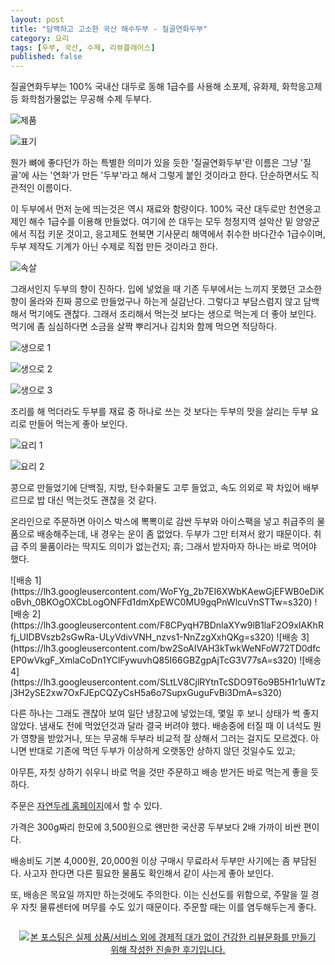```yaml
---
layout: post
title: "담백하고 고소한 국산 해수두부 - 질골연화두부"
category: 요리
tags: [두부, 국산, 수제, 리뷰플레이스]
published: false
---
```


질골연화두부는
100% 국내산 대두로
동해 1급수를 사용해
소포제, 유화제, 화학응고제 등 화학첨가물없는
무공해 수제 두부다.

![제품](https://lh3.googleusercontent.com/nQP7rkpbjeTfN-H_lxVQLRFeT38GGkciqdKNC_jtjvhoxi3M9UhTEpyUInT5IsH7-5NVUiF61nEsHg=s560)

![표기](https://lh3.googleusercontent.com/vhMRnyLP6kgblnx6ZEyLMe72wcxdTltxCRx8dsEZUBPvgx6XWtQPYwtErrbaylY7RaA6X9hDfaiGiw=s560)

뭔가 뼈에 좋다던가 하는 특별한 의미가 있을 듯한 '질골연화두부'란 이름은
그냥 '질골'에 사는 '연화'가 만든 '두부'라고 해서 그렇게 붙인 것이라고 한다.
단순하면서도 직관적인 이름이다.

이 두부에서 먼저 눈에 띄는것은 역시 재료와 함량이다.
100% 국산 대두로만 천연응고제인 해수 1급수를 이용해 만들었다.
여기에 쓴 대두는 모두 청정지역 설악산 밑 양양군에서 직접 키운 것이고,
응고제도 현북면 기사문리 해역에서 취수한 바다간수 1급수이며,
두부 제작도 기계가 아닌 수제로 직접 만든 것이라고 한다.

![속살](https://lh3.googleusercontent.com/e975F2pYYoo-bsS42dK8-qY5GX4yGRTr9OrStDdI9Hy0wVp2QFEx1ZRJwcw3YBiMPEIuzK83lprFnA=s560)

그래서인지 두부의 향이 진하다.
입에 넣었을 때 기존 두부에서는 느끼지 못했던 고소한 향이 올라와
진짜 콩으로 만들었구나 하는게 실감난다.
그렇다고 부담스럼지 않고 담백해서 먹기에도 괜찮다.
그래서 조리해서 먹는것 보다는 생으로 먹는게 더 좋아 보인다.
먹기에 좀 심심하다면 소금을 살짝 뿌리거나 김치와 함께 먹으면 적당하다.

![생으로 1](https://lh3.googleusercontent.com/nqzR5sF800Lv6oK1bbFiDcx16EU9x5N1jcK7RvUYZnHIKBEvkg7y4-qDfcNok3v7HPTVT1_pWmYPrg=s560)

![생으로 2](https://lh3.googleusercontent.com/gzD6I5RiYuOSbP_GpnvPE3N3MevplzGr-Xepw79sFrwp3Ia69EHaDho6MNtLfURcy8Wg1mnre9WE2Q=s560)

![생으로 3](https://lh3.googleusercontent.com/ka4UXJrpq671D1XBA8NxCaZn6a6KtAD-dZ0bVeeyM-tnT035Ri89yDRK5slzm5cgvT69aLbxhVo_uw=s560)

조리를 해 먹더라도 두부를 재료 중 하나로 쓰는 것 보다는
두부의 맛을 살리는 두부 요리로 만들어 먹는게 좋아 보인다.

![요리 1](https://lh3.googleusercontent.com/-xfKLgsPnUec/WfChzJY12yI/AAAAAAAAaCY/HDlms_H8zpA1WYRVpsYIL6p5hBYvB1GGACE0YBhgL/w560/jilgol-yonhwa-tofu-how-1.jpg)

![요리 2](https://lh3.googleusercontent.com/-TuJFe8keZQo/WfCh-rZlvCI/AAAAAAAAaCo/kgZGzgb5qAosqvOUlxLfATeToD-wdErbwCE0YBhgL/w560/jilgol-yonhwa-tofu-how-2.jpg)

콩으로 만들었기에 단백질, 지방, 탄수화물도 고루 들었고,
속도 의외로 꽉 차있어 배부르므로
밥 대신 먹는것도 괜찮을 것 같다.

온라인으로 주문하면 아이스 박스에
뽁뽁이로 감싼 두부와 아이스팩을 넣고
취급주의 물품으로 배송해주는데,
내 경우는 운이 좀 없었다.
두부가 그만 터져서 왔기 때문이다.
취급 주의 물품이라는 딱지도 의미가 없는건지; 휴;
그래서 받자마자 하나는 바로 먹어야 했다.

<p class="center" markdown="1">
![배송 1](https://lh3.googleusercontent.com/WoFYg_2b7EI6XWbKAewGjEFWB0eDiKoBvh_0BKOgOXCbLogONFFd1dmXpEWC0MU9gqPnWlcuVnSTTw=s320)
![배송 2](https://lh3.googleusercontent.com/F8CPyqH7BDnlaXYw9lB1laF2O9xIAKhRfj_UIDBVszb2sGwRa-ULyVdivVNH_nzvs1-NnZzgXxhQKg=s320)
![배송 3](https://lh3.googleusercontent.com/bw2SoAIVAH3kTwkWeNFoW72TD0dfcEP0wVkgF_XmlaCoDn1YClFywuvhQ85I66GBZgpAjTcG3V77sA=s320)
![배송 4](https://lh3.googleusercontent.com/SLtLV8CjlRYtnTcSDO9T6o9B5H1r1uWTzj3H2ySE2xw7OxFJEpCQZyCsH5a6o7SupxGuguFvBi3DmA=s320)
</p>

다른 하나는 그래도 괜찮아 보여 일단 냉장고에 넣었는데,
몇일 후 보니 상태가 썩 좋지 않았다.
냄새도 전에 먹었던것과 달라 결국 버려야 했다.
배송중에 터질 때 이 녀석도 뭔가 영향을 받았거나,
또는 무공해 두부라 비교적 잘 상해서 그러는 걸지도 모르겠다.
아니면 반대로 기존에 먹던 두부가 이상하게 오랫동안 상하지 않던 것일수도 있고;

아무튼, 자칫 상하기 쉬우니
바로 먹을 것만 주문하고
배송 받거든 바로 먹는게 좋을 듯하다.

주문은 [자연두레 홈페이지](http://www.creativen.co.kr)에서 할 수 있다.

가격은 300g짜리 한모에 3,500원으로
왠만한 국산콩 두부보다 2배 가까이 비싼 편이다.

배송비도 기본 4,000원, 20,000원 이상 구매시 무료라서
두부만 사기에는 좀 부담된다.
사고자 한다면 다른 필요한 물품도 확인해서 같이 사는게 좋아 보인다.

또, 배송은 목요일 까지만 하는것에도 주의한다.
이는 신선도를 위함으로, 주말을 낄 경우 자칫 물류센터에 머무를 수도 있기 때문이다.
주문할 때는 이를 염두해두는게 좋다.



<div style="text-align: center; padding: 1em;"><a href="http://reviewplace.co.kr/detail.php?number=10219" target="_blank"><img src="http://reviewplace.co.kr/blog_traffic.php?key=MTAyMTl8cmV6bm9h" border="0" alt="본 포스팅은 실제 상품/서비스 외에 경제적 대가 없이 건강한 리뷰문화를 만들기 위해 작성한 진솔한 후기입니다."></a></div>
